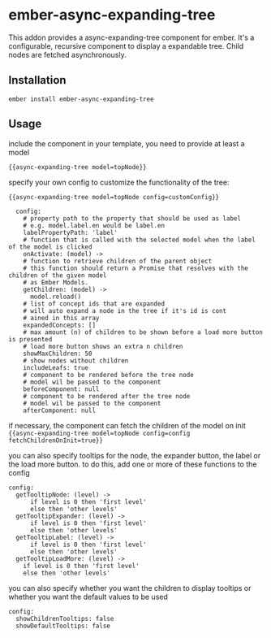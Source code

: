 # ember-async-expanding-tree
This addon provides a async-expanding-tree component for ember. It's a configurable, recursive component to display a expandable tree. 
Child nodes are fetched asynchronously. 

## Installation
`ember install ember-async-expanding-tree`

## Usage
include the component in your template, you need to provide at least a model

`{{async-expanding-tree model=topNode}}`

specify your own config to customize the functionality of the tree:

`{{async-expanding-tree model=topNode config=customConfig}}`

```
  config:
    # property path to the property that should be used as label
    # e.g. model.label.en would be label.en
    labelPropertyPath: 'label'
    # function that is called with the selected model when the label of the model is clicked
    onActivate: (model) ->
    # function to retrieve children of the parent object
    # this function should return a Promise that resolves with the children of the given model 
    # as Ember Models.
    getChildren: (model) ->
      model.reload()
    # list of concept ids that are expanded
    # will auto expand a node in the tree if it's id is cont
    # ained in this array
    expandedConcepts: []
    # max amount (n) of children to be shown before a load more button is presented
    # load more button shows an extra n children
    showMaxChildren: 50
    # show nodes without children
    includeLeafs: true
    # component to be rendered before the tree node
    # model wil be passed to the component
    beforeComponent: null
    # component to be rendered after the tree node
    # model wil be passed to the component
    afterComponent: null
```

if necessary, the component can fetch the children of the model on init
`{{async-expanding-tree model=topNode config=config fetchChildrenOnInit=true}}`

you can also specify tooltips for the node, the expander button, the label or the load more button.
to do this, add one or more of these functions to the config 
```
config:
  getTooltipNode: (level) ->
      if level is 0 then 'first level'
      else then 'other levels'
  getTooltipExpander: (level) ->
      if level is 0 then 'first level'
      else then 'other levels'
  getTooltipLabel: (level) ->
      if level is 0 then 'first level'
      else then 'other levels'
  getTooltipLoadMore: (level) ->
    if level is 0 then 'first level'
    else then 'other levels'
```

you can also specify whether you want the children to display tooltips or whether you want the default values to be used
```
config:
  showChildrenTooltips: false
  showDefaultTooltips: false
```
